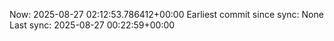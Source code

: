 Now: 2025-08-27 02:12:53.786412+00:00 Earliest commit since sync: None Last sync: 2025-08-27 00:22:59+00:00
